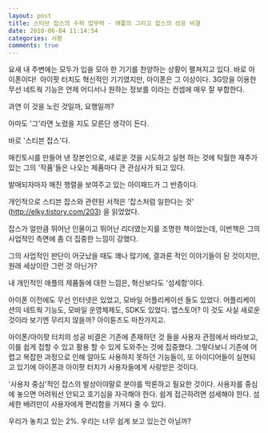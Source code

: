 ```yaml
---
layout: post
title: 스티브 잡스의 수퍼 업무력 - 애플의 그리고 잡스의 성공 비결
date: 2010-06-04 11:14:54
categories: 서평
comments: true
---
```


요새 내 주변에는 모두가 입을 모아 한 기기를 찬양하는 상황이 펼쳐지고 있다.
바로 아이폰이다! 
아이팟 터치도 혁신적인 기기였지만, 아이폰은 그 이상이다. 3G망을 이용한 무선 네트웍 기능은 언제 어디서나 원하는 정보를 이라는 컨셉에 매우 잘 부합한다.

과연 이 것을 노린 것일까, 요행일까?

아마도 '그'라면 노렸을 지도 모른단 생각이 든다.

바로 '스티븐 잡스'다.


매킨토시를 만들어 낸 장본인으로, 새로운 것을 시도하고 실현 하는 것에 탁월한 재주가 있는 그의 '작품'들은 나오는 제품마다 큰 관심사가 되고 있다.

발매되자마자 매진 행렬을 보여주고 있는 아이패드가 그 반증이다.


개인적으로 스티븐 잡스와 관련된 서적은 '잡스처럼 일한다는 것' (http://elky.tistory.com/203) 을 읽었었다.

잡스가 얼만큼 뛰어난 인물이고 뛰어난 리더였는지를 조명한 책이었는데, 이번책은 그의 사업적인 측면에 좀 더 집중한 느낌이 강했다.

그의 사업적인 판단이 어긋났을 때도 꽤나 많기에, 결과론 적인 이야기들이 된 것이지만, 원래 세상이란 그런 것 아닌가?

내 개인적인 애플의 제품들에 대한 느낌은, 혁신보다도 '섬세함'이다.

아이폰 이전에도 무선 인터넷은 있었고, 모바일 어플리케이션 들도 있었다. 어플리케이션의 네트웍 기능도, 모바일 운영체제도, SDK도 있었다. 앱스토어? 이 것도 사실 새로운 것이라 보기엔 무리지 않을까? 아이튠즈도 마찬가지고.

아이폰/아이팟 터치의 성공 비결은 기존에 존재하던 것 들을 사용자 관점에서 바라보고, 이를 쉽게 접할 수 있고 활용 할 수 있게 도와주는 것에 집중했다. 그렇다보니 기존에 어렵고 복잡한 과정으로 인해 알아도 사용하지 못하던 기능들이, 또 아이디어들이 실현되고 있기에 아이폰과 아이팟 터치가 사용자들에게 사랑받은 것이다.

'사용자 중심'적인 잡스의 발상이야말로 분야를 막론하고 필요한 것이다. 사용자를 중심에 놓으면 어려워선 안되고 호기심을 자극해야 한다. 쉽게 접근하려면 섬세해야 한다. 섬세한 배려만이 사용자에게 편리함을 가져다 줄 수 있다.

우리가 놓치고 있는 2%. 우리는 너무 쉽게 보고 있는건 아닐까?
